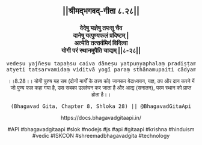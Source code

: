 <center><h2>||श्रीमद्‍भगवद्‍-गीता ८.२८||</h2>
<h3>वेदेषु यज्ञेषु तपःसु चैव<br/>दानेषु यत्पुण्यफलं प्रदिष्टम् |<br/>अत्येति तत्सर्वमिदं विदित्वा<br/>योगी परं स्थानमुपैति चाद्यम् ||८-२८||</h3>
<pre>vedeṣu yajñeṣu tapaḥsu caiva dāneṣu yatpuṇyaphalaṃ pradiṣṭam .<br/>atyeti tatsarvamidaṃ viditvā yogī paraṃ sthānamupaiti cādyam ||8-28||</pre>
<p>।।8.28।। योगी पुरुष यह सब (दोनों मार्गों के तत्त्व को) जानकर वेदाध्ययन, यज्ञ, तप और दान करने में जो पुण्य फल कहा गया है, उस सबका उल्लंघन कर जाता है और आद्य (सनातन), परम स्थान को प्राप्त होता है।।</p>
<pre>(Bhagavad Gita, Chapter 8, Shloka 28) || @BhagavadGitaApi</pre><p>https://docs.bhagavadgitaapi.in/</p><p>#API #bhagavadgitaapi #slok #nodejs #js #api #gitaapi #krishna #hinduism #vedic #ISKCON #shreemadbhagavadgita #technology</p></center>